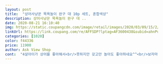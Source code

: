 ```yaml
---
layout: post 
title:  "상어사냥꾼 목욕놀이 완구 대 10p 세트, 혼합색상" 
description: 상어사냥꾼 목욕놀이 완구 대 ..
date: 2020-08-21 16:10:40 
img: https://static.coupangcdn.com/image/retail/images/2020/03/09/15/2/f2cbaf5b-62be-405a-807b-de941f8e1801.jpg 
linkUrl: https://link.coupang.com/re/AFFSDP?lptag=AF3600438&subid=ahnPublicAsk&pageKey=1329571473&itemId=2353377608&vendorItemId=70349860089&traceid=V0-113-cfc8a7199ab6d10f 
categories: [1020] 
color: f44336 
price: 11900 
author: Ask View Shop 
cont:  "4살아이가 상어를 좋아해서<br/>못하지만 갖고만 놀아도 좋아하네요^^<br/>보자마자 너무 좋아했어요^^<br/>아아가 좋아해서 잘갖고놀고있는데 두번정도 사용하고나니 상어 안에서 녹물같은 노란물이 나오더군요ㅜㅜ 이건뭔가? 싶어 찜찜하네요<br/>아직 날씨가 그리 덥지않아 물놀이 해주진<br/>요즘 상어그려진 스티커며 옷이며 사주고 있는데<br/>후기에서 보고 사긴 했는데 진짜 상어에서 찌꺼기 나옵니다.<br/> 상어는 버렸어요.<br/><br/>" 
---
```

